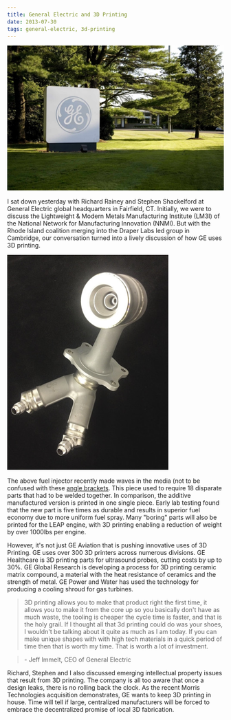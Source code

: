```yaml
---
title: General Electric and 3D Printing
date: 2013-07-30
tags: general-electric, 3d-printing
---
```

![](/images/General_Electric_headquarters.jpg "General Electric headquarters")

I sat down yesterday with Richard Rainey and Stephen Shackelford at General Electric global headquarters in Fairfield, CT. Initially, we were to discuss the Lightweight &amp; Modern Metals Manufacturing Institute (LM3I) of the National Network for Manufacturing Innovation (NNMI). But with the Rhode Island coalition merging into the Draper Labs led group in Cambridge, our conversation turned into a lively discussion of how GE uses 3D printing.

![3D printed fuel injector by GE Aviation](/images/GE-Aviation-Fuel-Injector.jpg "GE-Aviation-Fuel-Injector")

The above fuel injector recently made waves in the media (not to be confused with these [angle brackets](http://www.3ders.org/articles/20130426-ge-to-mass-produce-critical-jet-engine-part-use-3d-printing.html). This piece used to require 18 disparate parts that had to be welded together. In comparison, the additive manufactured version is printed in one single piece. Early lab testing found that the new part is five times as durable and results in superior fuel economy due to more uniform fuel spray. Many "boring" parts will also be printed for the LEAP engine, with 3D printing enabling a reduction of weight by over 1000lbs per engine.

However, it's not just GE Aviation that is pushing innovative uses of 3D Printing. GE uses over 300 3D printers across numerous divisions. GE Healthcare is 3D printing parts for ultrasound probes, cutting costs by up to 30%. GE Global Research is developing a process for 3D printing ceramic matrix compound, a material with the heat resistance of ceramics and the strength of metal. GE Power and Water has used the technology for producing a cooling shroud for gas turbines.

>3D printing allows you to make that product right the first time, it allows you to make it from the core up so you basically don't have as much waste, the tooling is cheaper the cycle time is faster, and that is the holy grail. If I thought all that 3d printing could do was your shoes, I wouldn't be talking about it quite as much as I am today. If you can make unique shapes with with high tech materials in a quick period of time then that is worth my time. That is worth a lot of investment.

> \- Jeff Immelt, CEO of General Electric

Richard, Stephen and I also discussed emerging intellectual property issues that result from 3D printing. The company is all too aware that once a design leaks, there is no rolling back the clock. As the recent Morris Technologies acquisition demonstrates, GE wants to keep 3D printing in house. Time will tell if large, centralized manufacturers will be forced to embrace the decentralized promise of local 3D fabrication.
